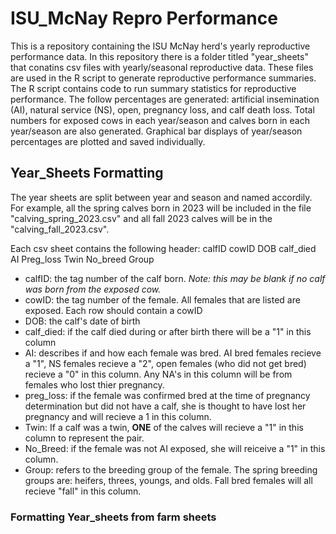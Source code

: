 # ISU_McNay Repro Performance 

This is a repository containing the ISU McNay herd's yearly reproductive performance data. In this repository there is a folder titled "year_sheets" that conatins csv files with yearly/seasonal reproductive data. These files are used in the R script to generate reproductive performance summaries. The R script contains code to run summary statistics for reproductive performance. The follow percentages are generated: artificial insemination (AI), natural service (NS), open, pregnancy loss, and calf death loss. Total numbers for exposed cows in each year/season and calves born in each year/season are also generated. Graphical bar displays of year/season percentages are plotted and saved individually. 


## Year_Sheets Formatting 

The year sheets are split between year and season and named accordily. For example, all the spring calves born in 2023 will be included in the file "calving_spring_2023.csv" and all fall 2023 calves will be in the "calving_fall_2023.csv". 

Each csv sheet contains the following header: calfID	cowID	DOB	calf_died	AI	Preg_loss	Twin	No_breed	Group
* calfID: the tag number of the calf born. _Note: this may be blank if no calf was born from the exposed cow._
* cowID: the tag number of the female. All females that are listed are exposed. Each row should contain a cowID 
* DOB: the calf's date of birth
* calf_died: if the calf died during or after birth there will be a "1" in this column
* AI: describes if and how each female was bred. AI bred females recieve a "1", NS females recieve a "2", open females (who did not get bred) recieve a "0" in this column. Any NA's in this column will be from females who lost thier pregnancy. 
* preg_loss: if the female was confirmed bred at the time of pregnancy determination but did not have a calf, she is thought to have lost her pregnancy and will recieve a 1 in this column. 
* Twin: If a calf was a twin, **ONE** of the calves will recieve a "1" in this column to represent the pair. 
* No_Breed: if the female was not AI exposed, she will reiceive a "1" in this column. 
* Group: refers to the breeding group of the female. The spring breeding groups are: heifers, threes, youngs, and olds. Fall bred females will all recieve "fall" in this column. 

### Formatting Year_sheets from farm sheets






